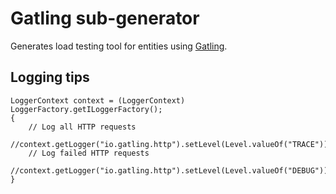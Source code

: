 # Gatling sub-generator

Generates load testing tool for entities using [Gatling](https://gatling.io/).

## Logging tips

```
LoggerContext context = (LoggerContext) LoggerFactory.getILoggerFactory();
{
    // Log all HTTP requests
    //context.getLogger("io.gatling.http").setLevel(Level.valueOf("TRACE"));
    // Log failed HTTP requests
    //context.getLogger("io.gatling.http").setLevel(Level.valueOf("DEBUG"));
}
```
